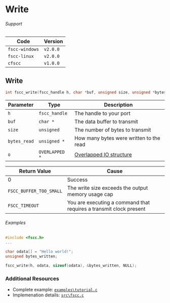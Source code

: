 # Write


###### Support
| Code           | Version
| -------------- | --------
| `fscc-windows` | `v2.0.0` 
| `fscc-linux`   | `v2.0.0` 
| `cfscc`        | `v1.0.0`


## Write
```c
int fscc_write(fscc_handle h, char *buf, unsigned size, unsigned *bytes_written, OVERLAPPED *o)
```

| Parameter    | Type             | Description
| ------------ | ---------------- | -----------------------------------------------------------------------------------------------
| `h`          | `fscc_handle`    | The handle to your port
| `buf`        | `char *`         | The data buffer to transmit
| `size`       | `unsigned`       | The number of bytes to transmit
| `bytes_read` | `unsigned *`     | How many bytes were written to the read
| `o`          | `OVERLAPPED *`   | [Overlapped IO structure](http://msdn.microsoft.com/en-us/library/windows/desktop/ms686358.aspx)

| Return Value            | Cause
| ----------------------- | ------------------------------------------------------------------
| 0                       | Success
| `FSCC_BUFFER_TOO_SMALL` | The write size exceeds the output memory usage cap
| `FSCC_TIMEOUT`          | You are executing a command that requires a transmit clock present

###### Examples
```c
#include <fscc.h>
...

char odata[] = "Hello world!";
unsigned bytes_written;

fscc_write(h, odata, sizeof(odata), &bytes_written, NULL);
```


### Additional Resources
- Complete example: [`examples\tutorial.c`](https://github.com/commtech/cfscc/blob/master/examples/tutorial.c)
- Implemenation details: [`src\fscc.c`](https://github.com/commtech/cfscc/blob/master/src/fscc.c)
